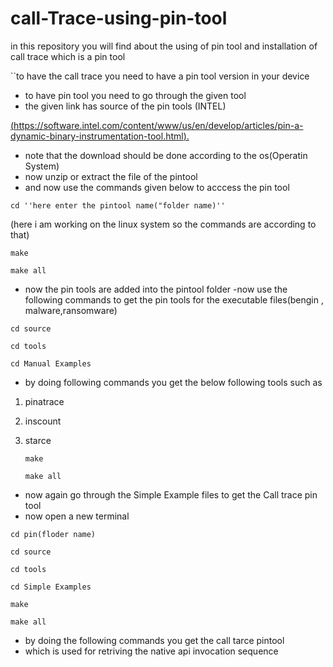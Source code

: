 # call-Trace-using-pin-tool
in this repository you will find about the using of pin tool and installation of call trace which is a pin tool


``to have the call trace you need to have a pin tool version in your device

- to have pin tool you need to go through the given tool
- the given link has source of the pin tools (INTEL)


[(https://software.intel.com/content/www/us/en/develop/articles/pin-a-dynamic-binary-instrumentation-tool.html).](url)

- note that the download should be done according to the os(Operatin System)
- now unzip or extract the file of the pintool 
- and now use the commands given below to acccess the pin tool

`cd ''here enter the pintool name("folder name)''`

(here i am working on the linux system so the commands are according to that)

`make`


`make all`

- now the pin tools are added into the pintool folder
-now use the following commands to get the pin tools for the executable files(bengin , malware,ransomware)


`cd source`


`cd tools`


`cd Manual Examples`

- by doing  following commands you get the below following tools such as

1. pinatrace
2. inscount 
3. starce

   `make`
   
   
     `make all`
 

- now  again go through the Simple Example files to get the Call trace pin tool 
- now open a new terminal

`cd pin(floder name)`


`cd source`


`cd tools`


`cd Simple Examples`


`make `


`make all`


- by doing the following commands you get the call tarce pintool
- which is used for retriving the native api invocation sequence
